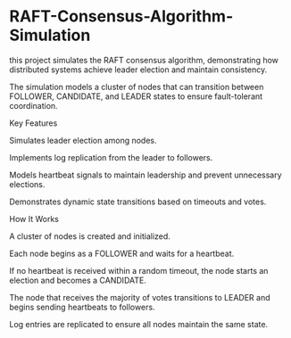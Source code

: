 # RAFT-Consensus-Algorithm-Simulation

this project simulates the RAFT consensus algorithm, demonstrating how distributed systems achieve leader election and maintain consistency.

The simulation models a cluster of nodes that can transition between FOLLOWER, CANDIDATE, and LEADER states to ensure fault-tolerant coordination.

Key Features

Simulates leader election among nodes.

Implements log replication from the leader to followers.

Models heartbeat signals to maintain leadership and prevent unnecessary elections.

Demonstrates dynamic state transitions based on timeouts and votes.

How It Works

A cluster of nodes is created and initialized.

Each node begins as a FOLLOWER and waits for a heartbeat.

If no heartbeat is received within a random timeout, the node starts an election and becomes a CANDIDATE.

The node that receives the majority of votes transitions to LEADER and begins sending heartbeats to followers.

Log entries are replicated to ensure all nodes maintain the same state.
